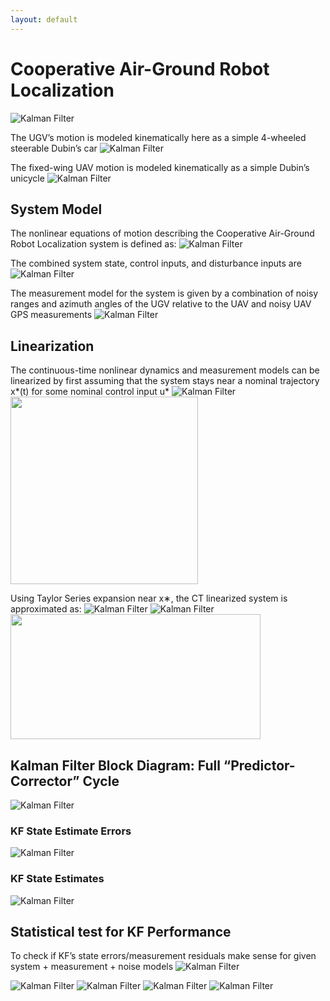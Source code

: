 ```yaml
---
layout: default
---
```


# Cooperative Air-Ground Robot Localization


![Kalman Filter](../Images/State_Estimation.png)

The UGV’s motion is modeled kinematically here as a simple 4-wheeled steerable Dubin’s car 
![Kalman Filter](../Images/Estimation/estdyn1.png)

The fixed-wing UAV motion is modeled kinematically as a simple Dubin’s unicycle 
![Kalman Filter](../Images/Estimation/estdyn2.png)

## System Model
The nonlinear equations of motion describing the Cooperative Air-Ground Robot Localization system is defined as: 
![Kalman Filter](../Images/Estimation/estmodel1.png)

The combined system state, control inputs, and disturbance inputs are 
![Kalman Filter](../Images/Estimation/estmodel2.png)

The measurement model for the system is given by a combination of noisy ranges and azimuth angles of the UGV relative to the UAV and noisy UAV GPS measurements 
![Kalman Filter](../Images/Estimation/estmodel3.png)

## Linearization
The continuous-time nonlinear dynamics and measurement models can be linearized by first assuming that the system stays near a nominal trajectory x*(t) for some nominal control input u*
![Kalman Filter](../Images/Estimation/estlin1.png)
<img src="/Images/Estimation/estlin5.png" style="height: 300px; width:300px;"/>

Using Taylor Series expansion near x∗, the CT linearized system is approximated as:
![Kalman Filter](../Images/Estimation/estlin3.png)
![Kalman Filter](../Images/Estimation/estlin4.png)
<br>
<img src="/Images/Estimation/estlin5.png" style="height: 200px; width:400px;"/>

## Kalman Filter Block Diagram: Full “Predictor-Corrector” Cycle
![Kalman Filter](../Images/Estimation/estfilter1.png)

### KF State Estimate Errors
![Kalman Filter](../Images/Estimation/estresult1.png)

### KF State Estimates
![Kalman Filter](../Images/Estimation/estresult2.png)

## Statistical test for KF Performance
To check if KF’s state errors/measurement residuals make sense for given system + measurement + noise models
![Kalman Filter](../Images/Estimation/estperform1.png)

![Kalman Filter](../Images/Estimation/estperform2.png)
![Kalman Filter](../Images/Estimation/estperform3.png)
![Kalman Filter](../Images/Estimation/estperform4.png)
![Kalman Filter](../Images/Estimation/estperform5.png)
